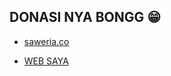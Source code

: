 ## DONASI NYA BONGG 😁
- [saweria.co](https://saweria.co/NandoOfc)

- [WEB SAYA](https://opaper.app/GONDOL.GAMING.ID)
